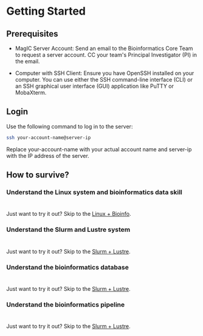 # Getting Started

## Prerequisites

- MagIC Server Account: Send an email to the Bioinformatics Core Team to request a server
  account. CC your team's Principal Investigator (PI) in the email.

- Computer with SSH Client: Ensure you have OpenSSH installed on your computer. You can
  use either the SSH command-line interface (CLI) or an SSH graphical user interface (GUI)
  application like PuTTY or MobaXterm.

## Login

Use the following command to log in to the server:

```sh
ssh your-account-name@server-ip
```

Replace your-account-name with your actual account name and server-ip with the IP address
of the server.

## How to survive?

### Understand the Linux system and bioinformatics data skill

<div class="tip custom-block" style="padding-top: 8px">

Just want to try it out? Skip to the [Linux + Bioinfo](../linux/what_is_linux).

</div>

### Understand the Slurm and Lustre system

<div class="tip custom-block" style="padding-top: 8px">

Just want to try it out? Skip to the [Slurm + Lustre](../slurm/what_is_slurm).

</div>

### Understand the bioinformatics database

<div class="tip custom-block" style="padding-top: 8px">

Just want to try it out? Skip to the [Slurm + Lustre](../database/).

</div>

### Understand the bioinformatics pipeline

<div class="tip custom-block" style="padding-top: 8px">

Just want to try it out? Skip to the [Slurm + Lustre](../pipeline/).

</div>
